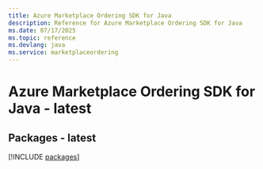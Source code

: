 ```yaml
---
title: Azure Marketplace Ordering SDK for Java
description: Reference for Azure Marketplace Ordering SDK for Java
ms.date: 07/17/2025
ms.topic: reference
ms.devlang: java
ms.service: marketplaceordering
---
```

# Azure Marketplace Ordering SDK for Java - latest
## Packages - latest
[!INCLUDE [packages](marketplace-ordering-index.md)]